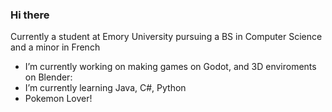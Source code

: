 ### Hi there 

Currently a student at Emory University pursuing a BS in Computer Science and a minor in French

- I’m currently working on making games on Godot, and 3D enviroments on Blender: 
- I’m currently learning Java, C#, Python
- Pokemon Lover! 
